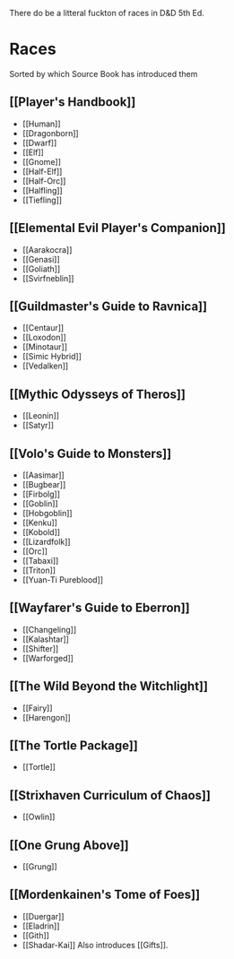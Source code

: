 There do be a litteral fuckton of races in D&D 5th Ed.

# Races
Sorted by which Source Book has introduced them
## [[Player's Handbook]]
- [[Human]]
- [[Dragonborn]]
- [[Dwarf]]
- [[Elf]]
- [[Gnome]]
- [[Half-Elf]]
- [[Half-Orc]]
- [[Halfling]]
- [[Tiefling]]
## [[Elemental Evil Player's Companion]]
- [[Aarakocra]]
- [[Genasi]]
- [[Goliath]]
- [[Svirfneblin]]
## [[Guildmaster's Guide to Ravnica]]
- [[Centaur]]
- [[Loxodon]]
- [[Minotaur]]
- [[Simic Hybrid]]
- [[Vedalken]]
## [[Mythic Odysseys of Theros]]
- [[Leonin]]
- [[Satyr]]
## [[Volo's Guide to Monsters]]
- [[Aasimar]]
- [[Bugbear]]
- [[Firbolg]]
- [[Goblin]]
- [[Hobgoblin]]
- [[Kenku]]
- [[Kobold]]
- [[Lizardfolk]]
- [[Orc]]
- [[Tabaxi]]
- [[Triton]]
- [[Yuan-Ti Pureblood]]
## [[Wayfarer's Guide to Eberron]]
- [[Changeling]]
- [[Kalashtar]]
- [[Shifter]]
- [[Warforged]]
## [[The Wild Beyond the Witchlight]]
- [[Fairy]]
- [[Harengon]]
## [[The Tortle Package]]
- [[Tortle]]
## [[Strixhaven Curriculum of Chaos]]
- [[Owlin]]
## [[One Grung Above]]
- [[Grung]]
## [[Mordenkainen's Tome of Foes]]
- [[Duergar]]
- [[Eladrin]]
- [[Gith]]
- [[Shadar-Kai]]
Also introduces [[Gifts]].
